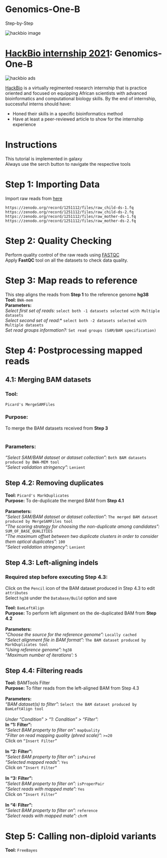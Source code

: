 # Genomics-One-B
Step-by-Step 

![hackbio image](https://media-exp1.licdn.com/dms/image/C561BAQHKcVQGbcedOA/company-background_10000/0/1598491473588?e=2159024400&v=beta&t=rxECjvQ_YSc28Dn0n9YOtDoFFmvXjatRiqc__C2mpU0)

# [HackBio internship 2021](https://thehackbio.com/):  Genomics-One-B
![hackbio ads](https://pbs.twimg.com/media/E5k_rKIWEAcaG_-.jpg)

[HackBio](https://thehackbio.com/) is a virtually regimented research internship that is practice oriented and focused on equipping African scientists with advanced bioinformatics and computational biology skills. By the end of internship, successful interns should have:
- Honed their skills in a specific bioinformatics method
- Have at least a peer-reviewed article to show for the internship experience

# Instructions  
This tutorial is implemented in galaxy  
Always use the serch button to navigate the respective tools  

# Step 1: Importing Data
Import raw reads from [here](https://zenodo.org/record/1251112)

```
https://zenodo.org/record/1251112/files/raw_child-ds-1.fq
https://zenodo.org/record/1251112/files/raw_child-ds-2.fq
https://zenodo.org/record/1251112/files/raw_mother-ds-1.fq
https://zenodo.org/record/1251112/files/raw_mother-ds-2.fq
```

# Step 2: Quality Checking  
Perform quality control of the raw reads using [FASTQC](https://www.bioinformatics.babraham.ac.uk/projects/fastqc/)  
Apply **FastQC** tool on all the datasets to check data quality.  

# Step 3: Map reads to reference  
This step aligns the reads from **Step 1** to the reference genome **hg38**    
**Tool:** ``BWA-mem``
<br/>
**Parameters:**<br/>
*Select first set of reads:* `select both -1 datasets selected with Multiple datasets` <br/>
*Select second set of read:** `select both -2 datasets selected with Multiple datasets`<br/>
*Set read groups information?:* `Set read groups (SAM/BAM specification)`<br/>

# Step 4: Postprocessing mapped reads

## 4.1: Merging BAM datasets

### Tool:<br/>
``Picard's MergeSAMFiles``<br/>
### Purpose:<br/>
To merge the BAM datasets received from **Step 3**<br/>
<br/>
### Parameters:<br/>
*“Select SAM/BAM dataset or dataset collection”:* `Both BAM datasets produced by BWA-MEM tool`<br/>
*“Select validation stringency”:* `Lenient`<br/>  


## Step 4.2: Removing duplicates

**Tool:** ``Picard's MarkDuplicates``<br/>
**Purpose:** To de-duplicate the merged BAM from **Step 4.1**<br/>
<br/>
**Parameters:**<br/>
*“Select SAM/BAM dataset or dataset collection”:* ``The merged BAM dataset produced by MergeSAMFiles tool``<br/>
*“The scoring strategy for choosing the non-duplicate among candidates”:* ``SUM_OF_BASE_QUALITIES``<br/>
*“The maximum offset between two duplicate clusters in order to consider them optical duplicates”:* ``100``<br/>
*“Select validation stringency”:* ``Lenient``<br/>

## Step 4.3: Left-aligning indels

### Required step before executing Step 4.3:<br/>
Click on the ``Pencil`` icon of the BAM dataset produced in Step 4.3 to edit ``attributes`` <br/>
Select `hg38` under the `Database/Build` option and save

**Tool:** ``BamLeftAlign``<br/>
**Purpose:** To perform left alignment on the de-duplicated BAM from **Step 4.2**<br/>
<br/>
**Parameters:**<br/>
*"Choose the source for the reference genome”:* ``Locally cached``<br/>
*“Select alignment file in BAM format”:* ``The BAM dataset produced by MarkDuplicates tool``<br/>
*“Using reference genome”:* ``hg38``<br/>
*“Maximum number of iterations’:* ``5``<br/>


## Step 4.4: Filtering reads

**Tool:** BAMTools Filter<br/>
**Purpose:** To filter reads from the left-aligned BAM from Step 4.3<br/>
<br/>
**Parameters:**<br/>
*“BAM dataset(s) to filter”:* ``Select the BAM dataset produced by BamLeftAlign tool``<br/>
<br/>
*Under “Condition” > “1: Condition” > “Filter”:*<br/>
**In “1: Filter”:**<br/>
*“Select BAM property to filter on”:* ``mapQuality``<br/>
*“Filter on read mapping quality (phred scale)”:* ``>=20``<br/>
Click on ``“Insert Filter”``<br/>
<br/>
**In “2: Filter”:**<br/>
*“Select BAM property to filter on”:* ``isPaired``<br/>
*“Selected mapped reads”:* ``Yes``<br/>
Click on ``“Insert Filter”``<br/>
<br/>
**In “3: Filter”:**<br/>
*“Select BAM property to filter on”:* ``isProperPair``<br/>
*“Select reads with mapped mate”:* ``Yes``<br/>
Click on ``“Insert Filter”``<br/>
<br/>
**In “4: Filter”:**<br/>
*“Select BAM property to filter on”:* ``reference``<br/>
*“Select reads with mapped mate”:* ``chrM``<br/>


# Step 5: Calling non-diploid variants  
**Tool:** ``FreeBayes``  




